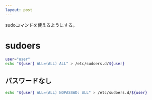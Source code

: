 ```yaml
---
layout: post
---
```


sudoコマンドを使えるようにする。

# sudoers

```sh
user="user"
echo "${user} ALL=(ALL) ALL" > /etc/sudoers.d/${user}
```

## パスワードなし

```sh
echo "${user} ALL=(ALL) NOPASSWD: ALL" > /etc/sudoers.d/${user}
```
